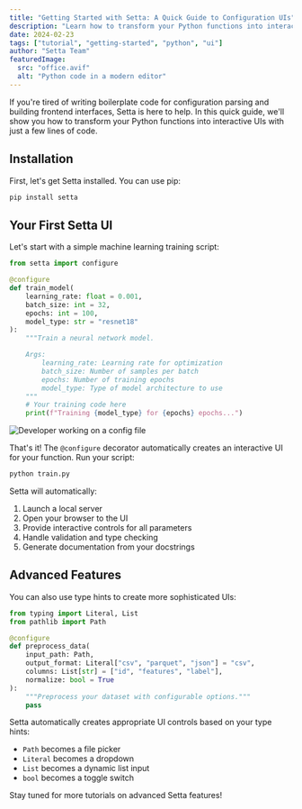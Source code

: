 ```yaml
---
title: "Getting Started with Setta: A Quick Guide to Configuration UIs"
description: "Learn how to transform your Python functions into interactive UIs with Setta in under 5 minutes. No frontend experience required."
date: 2024-02-23
tags: ["tutorial", "getting-started", "python", "ui"]
author: "Setta Team"
featuredImage:
  src: "office.avif"
  alt: "Python code in a modern editor"
---
```


If you're tired of writing boilerplate code for configuration parsing and building frontend interfaces, Setta is here to help. In this quick guide, we'll show you how to transform your Python functions into interactive UIs with just a few lines of code.

## Installation

First, let's get Setta installed. You can use pip:

```bash
pip install setta
```

## Your First Setta UI

Let's start with a simple machine learning training script:

```python
from setta import configure

@configure
def train_model(
    learning_rate: float = 0.001,
    batch_size: int = 32,
    epochs: int = 100,
    model_type: str = "resnet18"
):
    """Train a neural network model.

    Args:
        learning_rate: Learning rate for optimization
        batch_size: Number of samples per batch
        epochs: Number of training epochs
        model_type: Type of model architecture to use
    """
    # Your training code here
    print(f"Training {model_type} for {epochs} epochs...")
```

![Developer working on a config file](screen.avif)

That's it! The `@configure` decorator automatically creates an interactive UI for your function. Run your script:

```bash
python train.py
```

Setta will automatically:

1. Launch a local server
2. Open your browser to the UI
3. Provide interactive controls for all parameters
4. Handle validation and type checking
5. Generate documentation from your docstrings

## Advanced Features

You can also use type hints to create more sophisticated UIs:

```python
from typing import Literal, List
from pathlib import Path

@configure
def preprocess_data(
    input_path: Path,
    output_format: Literal["csv", "parquet", "json"] = "csv",
    columns: List[str] = ["id", "features", "label"],
    normalize: bool = True
):
    """Preprocess your dataset with configurable options."""
    pass
```

Setta automatically creates appropriate UI controls based on your type hints:

- `Path` becomes a file picker
- `Literal` becomes a dropdown
- `List` becomes a dynamic list input
- `bool` becomes a toggle switch

Stay tuned for more tutorials on advanced Setta features!
